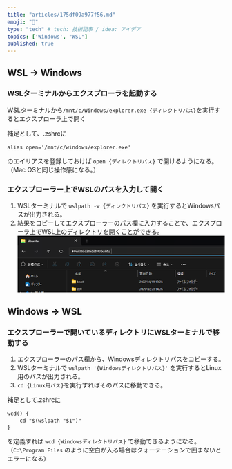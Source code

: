 ```yaml
---
title: "articles/175df09a977f56.md"
emoji: "👏"
type: "tech" # tech: 技術記事 / idea: アイデア
topics: ['Windows', "WSL"]
published: true
---
```


## WSL → Windows
### WSLターミナルからエクスプローラを起動する
WSLターミナルから`/mnt/c/Windows/explorer.exe {ディレクトリパス}`を実行するとエクスプローラ上で開く

補足として、.zshrcに
```.zshrc
alias open='/mnt/c/windows/explorer.exe'
```
のエイリアスを登録しておけば
`open {ディレクトリパス}`
で開けるようになる。（Mac OSと同じ操作感になる。）

### エクスプローラー上でWSLのパスを入力して開く
1. WSLターミナルで `wslpath -w {ディレクトリパス}` を実行するとWindowsパスが出力される。
1. 結果をコピーしてエクスプローラーのパス欄に入力することで、エクスプローラ上でWSL上のディレクトリを開くことができる。
![](/images/image.png)

## Windows → WSL
### エクスプローラーで開いているディレクトリにWSLターミナルで移動する
1. エクスプローラーのパス欄から、Windowsディレクトリパスをコピーする。
1. WSLターミナルで `wslpath '{Windowsディレクトリパス}'` を実行するとLinux用のパスが出力される。
1. `cd {Linux用パス}`を実行すればそのパスに移動できる。

補足として.zshrcに
```.zshrc
wcd() {
    cd "$(wslpath "$1")"
}
```
を定義すれば  `wcd {Windowsディレクトリパス}` で移動できるようになる。
（`C:\Program Files` のように空白が入る場合はクォーテーションで囲まないとエラーになる）